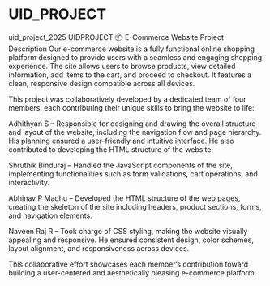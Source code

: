 # UID_PROJECT
uid_project_2025
UIDPROJECT
📦 E-Commerce Website Project Description Our e-commerce website is a fully functional online shopping platform designed to provide users with a seamless and engaging shopping experience. The site allows users to browse products, view detailed information, add items to the cart, and proceed to checkout. It features a clean, responsive design compatible across all devices.

This project was collaboratively developed by a dedicated team of four members, each contributing their unique skills to bring the website to life:

Adhithyan S – Responsible for designing and drawing the overall structure and layout of the website, including the navigation flow and page hierarchy. His planning ensured a user-friendly and intuitive interface. He also contributed to developing the HTML structure of the website.

Shruthik Binduraj – Handled the JavaScript components of the site, implementing functionalities such as  form validations, cart operations, and interactivity.

Abhinav P Madhu – Developed the HTML structure of the web pages, creating the skeleton of the site including headers, product sections, forms, and navigation elements.

Naveen Raj R – Took charge of CSS styling, making the website visually appealing and responsive. He ensured consistent design, color schemes, layout alignment, and responsiveness across devices.

This collaborative effort showcases each member’s contribution toward building a user-centered and aesthetically pleasing e-commerce platform.